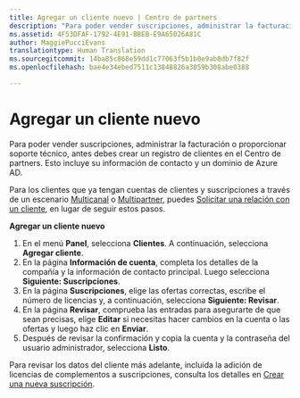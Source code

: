 ```yaml
---
title: Agregar un cliente nuevo | Centro de partners
description: "Para poder vender suscripciones, administrar la facturación o proporcionar soporte técnico, antes debes crear un registro de clientes en el Centro de partners. Esto incluye su información de contacto y un dominio de Azure AD."
ms.assetid: 4F53DFAF-1792-4E91-BBEB-E9A65026A81C
author: MaggiePucciEvans
translationtype: Human Translation
ms.sourcegitcommit: 14ba85c868e59dd1c77063f5b1b0e9ab8db7f82f
ms.openlocfilehash: bae4e34ebed7511c13848826a3059b308abe0388

---
```


# Agregar un cliente nuevo


Para poder vender suscripciones, administrar la facturación o proporcionar soporte técnico, antes debes crear un registro de clientes en el Centro de partners. Esto incluye su información de contacto y un dominio de Azure AD.

Para los clientes que ya tengan cuentas de clientes y suscripciones a través de un escenario [Multicanal](multichannel.md) o [Multipartner](multipartner.md), puedes [Solicitar una relación con un cliente](request-a-relationship-with-a-customer.md), en lugar de seguir estos pasos.

**Agregar un cliente nuevo**

1.  En el menú **Panel**, selecciona **Clientes**. A continuación, selecciona **Agregar cliente**.
2.  En la página **Información de cuenta**, completa los detalles de la compañía y la información de contacto principal. Luego selecciona **Siguiente: Suscripciones**.
3.  En la página **Suscripciones**, elige las ofertas correctas, escribe el número de licencias y, a continuación, selecciona **Siguiente: Revisar**.
4.  En la página **Revisar**, comprueba las entradas para asegurarte de que sean precisas, elige **Editar** si necesitas hacer cambios en la cuenta o las ofertas y luego haz clic en **Enviar**.
5.  Después de revisar la confirmación y copia la cuenta y la contraseña del usuario administrador, selecciona **Listo**.

Para revisar los datos del cliente más adelante, incluida la adición de licencias de complementos a suscripciones, consulta los detalles en [Crear una nueva suscripción](create-a-new-subscription.md).

 

 






<!--HONumber=Nov16_HO4-->


